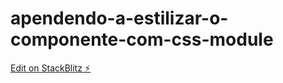 # apendendo-a-estilizar-o-componente-com-css-module

[Edit on StackBlitz ⚡️](https://stackblitz.com/edit/react-v69xaa)